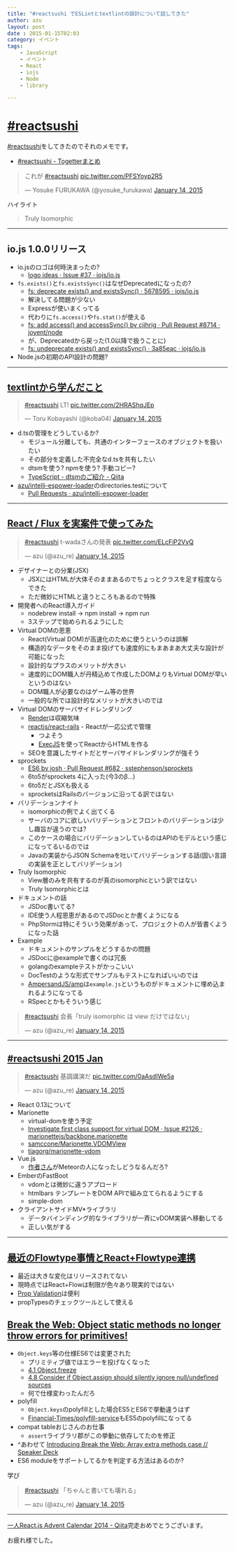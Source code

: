 ```yaml
---
title: "#reactsushi でESLintとtextlintの設計について話してきた"
author: azu
layout: post
date : 2015-01-15T02:03
category: イベント
tags:
    - JavaScript
    - イベント
    - React
    - iojs
    - Node
    - library

---
```


# [#reactsushi](https://twitter.com/search?q=%23reactsushi "#reactsushi")

[#reactsushi](https://twitter.com/search?q=%23reactsushi "#reactsushi")をしてきたのでそれのメモです。

- [#reactsushi - Togetterまとめ](http://togetter.com/li/770221 "#reactsushi - Togetterまとめ")


<blockquote class="twitter-tweet" lang="en"><p>これが <a href="https://twitter.com/hashtag/reactsushi?src=hash">#reactsushi</a> <a href="http://t.co/PFSYoyp2R5">pic.twitter.com/PFSYoyp2R5</a></p>&mdash; Yosuke FURUKAWA (@yosuke_furukawa) <a href="https://twitter.com/yosuke_furukawa/status/555331986605084672">January 14, 2015</a></blockquote>
<script async src="//platform.twitter.com/widgets.js" charset="utf-8"></script>

ハイライト

> Truly Isomorphic

-----

## io.js 1.0.0リリース

- io.jsのロゴは何時決まったの?
	- [logo ideas · Issue #37 · iojs/io.js](https://github.com/iojs/io.js/issues/37 "logo ideas · Issue #37 · iojs/io.js")
- `fs.exists()`と`fs.existsSync()`はなぜDeprecatedになったの?
	- [fs: deprecate exists() and existsSync() · 5678595 · iojs/io.js](https://github.com/iojs/io.js/commit/56785958565378c9ba43c5bdf5c631f7738f95ab "fs: deprecate exists() and existsSync() · 5678595 · iojs/io.js")
	- 解決してる問題が少ない
	- Expressが使いまくってる
	- 代わりに`fs.access()`や`fs.stat()`が使える
	- [fs: add access() and accessSync() by cjihrig · Pull Request #8714 · joyent/node](https://github.com/joyent/node/pull/8714 "fs: add access() and accessSync() by cjihrig · Pull Request #8714 · joyent/node")
	- が、Deprecatedから戻った(1.0以降で扱うことに)
	- [fs: undeprecate exists() and existsSync() · 3a85eac · iojs/io.js](https://github.com/iojs/io.js/commit/3a85eac4ec7ff8a1700ddec21e0177d2f60335ea "fs: undeprecate exists() and existsSync() · 3a85eac · iojs/io.js")
- Node.jsの初期のAPI設計の問題?

-----

## [textlintから学んだこと](http://azu.github.io/slide/reactsushi/textlint.html "textlintから学んだこと")

<blockquote class="twitter-tweet" lang="en"><p><a href="https://twitter.com/hashtag/reactsushi?src=hash">#reactsushi</a> LT! <a href="http://t.co/2HRAShqJEp">pic.twitter.com/2HRAShqJEp</a></p>&mdash; Toru Kobayashi (@koba04) <a href="https://twitter.com/koba04/status/555328205922369536">January 14, 2015</a></blockquote>
<script async src="//platform.twitter.com/widgets.js" charset="utf-8"></script>


- d.tsの管理をどうしているか?
	- モジュール分離しても、共通のインターフェースのオブジェクトを扱いたい
	- その部分を定義した不完全なd.tsを共有したい
	- dtsmを使う? npmを使う? 手動コピー?
	- [TypeScript - dtsmのご紹介 - Qiita](http://qiita.com/vvakame/items/38b953ab0f4de63cce8b "TypeScript - dtsmのご紹介 - Qiita")
- [azu/intelli-espower-loader](https://github.com/azu/intelli-espower-loader "azu/intelli-espower-loader")のdirectories.testについて
	- [Pull Requests · azu/intelli-espower-loader](https://github.com/azu/intelli-espower-loader/pulls "Pull Requests · azu/intelli-espower-loader")

-----

## [React / Flux を実案件で使ってみた](http://twada.herokuapp.com/presentations/reactsushi/reactsushi.html "React / Flux を実案件で使ってみた")

<blockquote class="twitter-tweet" lang="en"><p><a href="https://twitter.com/hashtag/reactsushi?src=hash">#reactsushi</a> t-wadaさんの発表 <a href="http://t.co/ELcFiP2VyQ">pic.twitter.com/ELcFiP2VyQ</a></p>&mdash; azu (@azu_re) <a href="https://twitter.com/azu_re/status/555334629767397376">January 14, 2015</a></blockquote>
<script async src="//platform.twitter.com/widgets.js" charset="utf-8"></script>

- デザイナーとの分業(JSX)
	- JSXにはHTMLが大体そのままあるのでちょっとクラスを足す程度ならできた
	- ただ微妙にHTMLと違うところもあるので特殊
- 開発者へのReact導入ガイド
	- nodebrew install -> npm install -> npm run
	- 3ステップで始められるようにした
- Virtual DOMの恩恵
	- React(Virtual DOM)が高速化のために使うというのは誤解
	- 構造的なデータをそのまま投げても速度的にもまあまあ大丈夫な設計が可能になった
	- 設計的なプラスのメリットが大きい
	- 速度的にDOM職人が丹精込めて作成したDOMよりもVirtual DOMが早いというのはない
	- DOM職人が必要なのはゲーム等の世界
	- 一般的な所では設計的なメリットが大きいのでは
- Virtual DOMのサーバサイドレンダリング
	- [Render](https://github.com/rendrjs/rendr "Render")は収縮気味
	- [reactjs/react-rails](https://github.com/reactjs/react-rails "reactjs/react-rails")		- Reactが一応公式で管理
		- つよそう
		- [ExecJS](https://github.com/sstephenson/execjs "ExecJS")を使ってReactからHTMLを作る
	- SEOを意識したサイトだとサーバサイドレンダリングが強そう
- sprockets
	- [ES6 by josh · Pull Request #682 · sstephenson/sprockets](https://github.com/sstephenson/sprockets/pull/682 "ES6 by josh · Pull Request #682 · sstephenson/sprockets")
	- 6to5がsprockets 4に入った(今3のβ…)
	- 6to5だとJSXも扱える
	- sprocketsはRailsのバージョンに沿ってる訳ではない
- バリデーションナイト
	- isomorphicの例でよく出てくる
	- サーバのコアに欲しいバリデーションとフロントのバリデーションは少し趣旨が違うのでは?
	- このケースの場合にバリデーションしているのはAPIのモデルという感じになってるいるのでは
	- Javaの実装からJSON Schemaを吐いてバリデーションする話(固い言語の実装を正としてバリデーション)
- Truly Isomorphic
	- View層のみを共有するのが真のisomorphicという訳ではない
	- Truly Isomorphicとは
- ドキュメントの話
	- JSDoc書いてる?
	- IDE使う人程恩恵があるのでJSDocとか書くようになる
	- PhpStormは特にそういう効果があって、プロジェクトの人が皆書くようになった話
- Example
	- ドキュメントのサンプルをどうするかの問題
	- JSDocに@exampleで書くのは冗長
	- golangのexampleテストがかっこいい
	- DocTestのような形式でサンプルもテストになればいいのでは
	- [AmpersandJS/amp](https://github.com/AmpersandJS/amp "AmpersandJS/amp")は`example.js`というものがドキュメントに埋め込まれるようになってる
	- RSpecとかもそういう感じ


<blockquote class="twitter-tweet" lang="en"><p><a href="https://twitter.com/hashtag/reactsushi?src=hash">#reactsushi</a> 会長「truly isomorphic は view だけではない」</p>&mdash; azu (@azu_re) <a href="https://twitter.com/azu_re/status/555342041614258176">January 14, 2015</a></blockquote>
<script async src="//platform.twitter.com/widgets.js" charset="utf-8"></script>



-----

## [#reactsushi 2015 Jan](http://koba04.github.io/slides/reactsushi/#1 "#reactsushi 2015 Jan")

<blockquote class="twitter-tweet" lang="en"><p><a href="https://twitter.com/hashtag/reactsushi?src=hash">#reactsushi</a> 基調講演だ <a href="http://t.co/0aAsdIWe5a">pic.twitter.com/0aAsdIWe5a</a></p>&mdash; azu (@azu_re) <a href="https://twitter.com/azu_re/status/555348582002204672">January 14, 2015</a></blockquote>
<script async src="//platform.twitter.com/widgets.js" charset="utf-8"></script>

- React 0.13について
- Marionette
	- virtual-domを使う予定
	- [Investigate first class support for virtual DOM · Issue #2126 · marionettejs/backbone.marionette](https://github.com/marionettejs/backbone.marionette/issues/2126 "Investigate first class support for virtual DOM · Issue #2126 · marionettejs/backbone.marionette")
	- [samccone/Marionette.VDOMView](https://github.com/samccone/Marionette.VDOMView "samccone/Marionette.VDOMView")
	- [tiagorg/marionette-vdom](https://github.com/tiagorg/marionette-vdom "tiagorg/marionette-vdom")
- Vue.js
	- [作者さん](https://github.com/yyx990803)がMeteorの人になったしどうなるんだろ?
- EmberのFastBoot
	- vdomとは微妙に違うアプロード
	- htmlbars テンプレートをDOM APIで組み立てられるようにする
	- simple-dom
- クライアントサイドMV*ライブラリ
	- データバインディング的なライブラリが一斉にvDOM実装へ移動してる
	- 正しい気がする

-----

## [最近のFlowtype事情とReact+Flowtype連携](https://gist.github.com/teppeis/a48558a71a98d6bee6c9 "最近のFlowtype事情とReact+Flowtype連携")

- 最近は大きな変化はリリースされてない
- 現時点ではReact+Flowは制限が色々あり現実的ではない
- [Prop Validation](http://facebook.github.io/react/docs/reusable-components.html "Prop Validation")は便利
- propTypesのチェックツールとして使える

## [Break the Web: Object static methods no longer throw errors for primitives!](https://gist.github.com/teppeis/c50743a60832560aa1df "Break the Web: Object static methods no longer throw errors for primitives!")

- `Object.keys`等の仕様ES6では変更された
	- プリミティブ値ではエラーを投げなくなった
	- [4.1 Object.freeze](https://github.com/rwaldron/tc39-notes/blob/c61f48cea5f2339a1ec65ca89827c8cff170779b/es6/2013-05/may-21.md#41-objectfreeze "4.1 Object.freeze")
	- [4.8 Consider if Object.assign should silently ignore null/undefined sources](https://github.com/rwaldron/tc39-notes/blob/46d2396e02fd73121b5985d5a0fafbcdbf9c9072/es6/2014-07/jul-29.md#48-consider-if-objectassign-should-silently-ignore-nullundefined-sources "4.8 Consider if Object.assign should silently ignore null/undefined sources")
	- 何で仕様変わったんだろ
- polyfill
	- `Object.keys`のpolyfillとした場合ES5とES6で挙動違うはず
	- [Financial-Times/polyfill-service](https://github.com/Financial-Times/polyfill-service "Financial-Times/polyfill-service")もES5のpolyfillになってる
- compat tableおじさんのお仕事
	- `assert`ライブラリ郡がこの挙動に依存してたのを修正
- ^あわせて [Introducing Break the Web: Array extra methods case // Speaker Deck](https://speakerdeck.com/constellation/introducing-break-the-web-array-extra-methods-case "Introducing Break the Web: Array extra methods case // Speaker Deck")
- ES6 moduleをサポートしてるかを判定する方法はあるのか?

学び

<blockquote class="twitter-tweet" lang="en"><p><a href="https://twitter.com/hashtag/reactsushi?src=hash">#reactsushi</a> 「ちゃんと書いても壊れる」</p>&mdash; azu (@azu_re) <a href="https://twitter.com/azu_re/status/555357619682938880">January 14, 2015</a></blockquote>
<script async src="//platform.twitter.com/widgets.js" charset="utf-8"></script>

-----

[一人React.js Advent Calendar 2014 - Qiita](http://qiita.com/advent-calendar/2014/reactjs "一人React.js Advent Calendar 2014 - Qiita")完走おめでとうございます。

お疲れ様でした。


